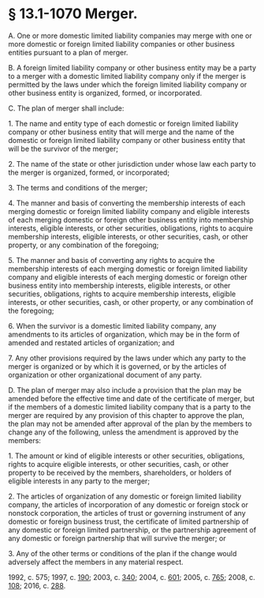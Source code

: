 # § 13.1-1070 Merger.

<p>A. One or more domestic limited liability companies may merge with one or more domestic or foreign limited liability companies or other business entities pursuant to a plan of merger.</p><p>B. A foreign limited liability company or other business entity may be a party to a merger with a domestic limited liability company only if the merger is permitted by the laws under which the foreign limited liability company or other business entity is organized, formed, or incorporated.</p><p>C. The plan of merger shall include:</p><p>1. The name and entity type of each domestic or foreign limited liability company or other business entity that will merge and the name of the domestic or foreign limited liability company or other business entity that will be the survivor of the merger;</p><p>2. The name of the state or other jurisdiction under whose law each party to the merger is organized, formed, or incorporated;</p><p>3. The terms and conditions of the merger;</p><p>4. The manner and basis of converting the membership interests of each merging domestic or foreign limited liability company and eligible interests of each merging domestic or foreign other business entity into membership interests, eligible interests, or other securities, obligations, rights to acquire membership interests, eligible interests, or other securities, cash, or other property, or any combination of the foregoing;</p><p>5. The manner and basis of converting any rights to acquire the membership interests of each merging domestic or foreign limited liability company and eligible interests of each merging domestic or foreign other business entity into membership interests, eligible interests, or other securities, obligations, rights to acquire membership interests, eligible interests, or other securities, cash, or other property, or any combination of the foregoing;</p><p>6. When the survivor is a domestic limited liability company, any amendments to its articles of organization, which may be in the form of amended and restated articles of organization; and</p><p>7. Any other provisions required by the laws under which any party to the merger is organized or by which it is governed, or by the articles of organization or other organizational document of any party.</p><p>D. The plan of merger may also include a provision that the plan may be amended before the effective time and date of the certificate of merger, but if the members of a domestic limited liability company that is a party to the merger are required by any provision of this chapter to approve the plan, the plan may not be amended after approval of the plan by the members to change any of the following, unless the amendment is approved by the members:</p><p>1. The amount or kind of eligible interests or other securities, obligations, rights to acquire eligible interests, or other securities, cash, or other property to be received by the members, shareholders, or holders of eligible interests in any party to the merger;</p><p>2. The articles of organization of any domestic or foreign limited liability company, the articles of incorporation of any domestic or foreign stock or nonstock corporation, the articles of trust or governing instrument of any domestic or foreign business trust, the certificate of limited partnership of any domestic or foreign limited partnership, or the partnership agreement of any domestic or foreign partnership that will survive the merger; or</p><p>3. Any of the other terms or conditions of the plan if the change would adversely affect the members in any material respect.</p><p>1992, c. 575; 1997, c. <a href='http://lis.virginia.gov/cgi-bin/legp604.exe?971+ful+CHAP0190'>190</a>; 2003, c. <a href='http://lis.virginia.gov/cgi-bin/legp604.exe?031+ful+CHAP0340'>340</a>; 2004, c. <a href='http://lis.virginia.gov/cgi-bin/legp604.exe?041+ful+CHAP0601'>601</a>; 2005, c. <a href='http://lis.virginia.gov/cgi-bin/legp604.exe?051+ful+CHAP0765'>765</a>; 2008, c. <a href='http://lis.virginia.gov/cgi-bin/legp604.exe?081+ful+CHAP0108'>108</a>; 2016, c. <a href='http://lis.virginia.gov/cgi-bin/legp604.exe?161+ful+CHAP0288'>288</a>.</p>